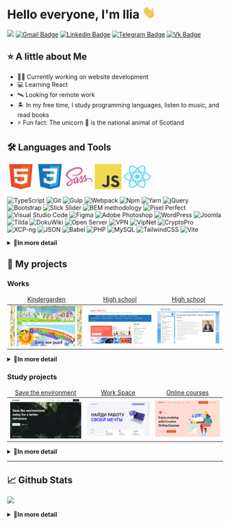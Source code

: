 # Hello everyone, I'm Ilia <img src="https://raw.githubusercontent.com/Tim2015web/Tim2015web/main/assets/smaile__hi.gif" height="30px">

![](https://komarev.com/ghpvc/?username=Tim2015web&color=blue)
[![Gmail Badge](https://img.shields.io/badge/-Gmail-red?style=flat&logo=Gmail&logoColor=white)](mailto:Tim2015web@gmail.com)
[![Linkedin Badge](https://img.shields.io/badge/-LinkedIn-0e76a8?style=flat-square&logo=Linkedin&logoColor=white)](https://www.linkedin.com/in/iliagreenrus)
[![Telegram Badge](https://img.shields.io/badge/-Telegram-blue?style=flat&logo=Telegram&logoColor=white)](https://t.me/IliaGreenRus)
[![Vk Badge](https://img.shields.io/badge/-VKontakte-blue?style=flat&logo=Vk&logoColor=white)](https://vk.com/ilyagreen91)

## ⭐ A little about Me

- 👨‍💻 Currently working on website development
- 💻 Learning React
- 🛰️ Looking for remote work
- 🏝️ In my free time, I study programming languages, listen to music, and read books
- ⚡ Fun fact: The unicorn 🦄 is the national animal of Scotland

## 🛠️ Languages and Tools

<code><img src="https://raw.githubusercontent.com/Tim2015web/Tim2015web/main/assets/icon__html5.svg" width="64px" height="60px"></code>
<code><img src="https://raw.githubusercontent.com/Tim2015web/Tim2015web/main/assets/icon__css3.svg" width="64px" height="60px"></code>
<code><img src="https://raw.githubusercontent.com/Tim2015web/Tim2015web/main/assets/icon__sass.svg" width="64px" height="60px"></code>
<code><img src="https://raw.githubusercontent.com/Tim2015web/Tim2015web/main/assets/icon__js.svg" width="64px" height="60px"></code>
<code><img src="https://raw.githubusercontent.com/Tim2015web/Tim2015web/main/assets/icon__react.svg" width="64px" height="60px"></code>

<p>
<img alt="TypeScript" src="https://img.shields.io/badge/-TypeScript-3178C6?style=flat-square&logo=typescript&logoColor=white">
<img alt="Git" src="https://img.shields.io/badge/-Git-F05032?style=flat-square&logo=git&logoColor=white">
<img alt="Gulp" src="https://img.shields.io/badge/-Gulp-CF4647?style=flat-square&logo=gulp&logoColor=white">
<img alt="Webpack" src="https://img.shields.io/badge/-Webpack-8DD6F9?style=flat-square&logo=webpack&logoColor=white">
<img alt="Npm" src="https://img.shields.io/badge/-NPM-CB3837?style=flat-square&logo=npm&logoColor=white">
<img alt="Yarn" src="https://img.shields.io/badge/-Yarn-2C8EBB?style=flat-square&logo=yarn&logoColor=white">
<img alt="jQuery" src="https://img.shields.io/badge/-jQuery-0769AD?style=flat-square&logo=jquery&logoColor=white">
<img alt="Bootstrap" src="https://img.shields.io/badge/-Bootstrap-7952B3?style=flat-square&logo=bootstrap&logoColor=white">
<img alt="Slick Slider" src="https://img.shields.io/badge/-Slick Slider-3498db?style=flat-square&logo=dask&logoColor=white">
<img alt="BEM methodology" src="https://img.shields.io/badge/-BEM methodology-17a1e6?style=flat-square&logo=bem&logoColor=white">
<img alt="Pixel Perfect" src="https://img.shields.io/badge/-Pixel Perfect-E4405F?style=flat-square&logo=dask&logoColor=white">
<img alt="Visual Studio Code" src="https://img.shields.io/badge/-VS Code-007ACC?style=flat-square&logo=visualstudiocode&logoColor=white">
<img alt="Figma" src="https://img.shields.io/badge/-Figma-F24E1E?style=flat-square&logo=figma&logoColor=white">
<img alt="Adobe Photoshop" src="https://img.shields.io/badge/-Adobe Photoshop-31A8FF?style=flat-square&logo=adobephotoshop&logoColor=white">
<img alt="WordPress" src="https://img.shields.io/badge/-Word Press-21759B?style=flat-square&logo=wordpress&logoColor=white">
<img alt="Joomla" src="https://img.shields.io/badge/-Joomla-5091CD?style=flat-square&logo=joomla&logoColor=white">
<img alt="Tilda" src="https://img.shields.io/badge/-Tilda-000000?style=flat-square&logo=dask&logoColor=white">
<img alt="DokuWiki" src="https://img.shields.io/badge/-DokuWiki-D0E796?style=flat-square&logo=dask&logoColor=white">
<img alt="Open Server" src="https://img.shields.io/badge/-Open Server-3F4551?style=flat-square&logo=dask&logoColor=white">
<img alt="VPN" src="https://img.shields.io/badge/-VPN-EA7E20?style=flat-square&logo=openvpn&logoColor=white">
<img alt="VipNet" src="https://img.shields.io/badge/-VipNet-EE3124?style=flat-square&logo=dask&logoColor=white">
<img alt="CryptoPro" src="https://img.shields.io/badge/-CryptoPro-E6484F?style=flat-square&logo=dask&logoColor=white">
<img alt="XCP-ng" src="https://img.shields.io/badge/-XCP ng-06062C?style=flat-square&logo=dask&logoColor=white">
<img alt="JSON" src="https://img.shields.io/badge/-JSON-000000?style=flat-square&logo=json&logoColor=white">
<img alt="Babel" src="https://img.shields.io/badge/-Babel-F9DC3E?style=flat-square&logo=babel&logoColor=white">
<img alt="PHP" src="https://img.shields.io/badge/-PHP-777BB4?style=flat-square&logo=php&logoColor=white">
<img alt="MySQL" src="https://img.shields.io/badge/-MySQL-4479A1?style=flat-square&logo=mysql&logoColor=white">  
<img alt="TailwindCSS" src="https://img.shields.io/badge/-Tailwind CSS-06B6D4?style=flat-square&logo=tailwindcss&logoColor=white">
<img alt="Vite" src="https://img.shields.io/badge/-Vite-646CFF?style=flat-square&logo=vite&logoColor=white">
</p>

<details>
<summary><b>📄In more detail</b></summary>

#### 🤖 Hard skills

- HTML5 (Flex/Grid) + CSS3, Sass (SCSS), JavaScript, React, TypeScript, PHP
- Git, Gulp, Webpack, npm, Yarn, Babel, Vite
- jQuery, Bootstrap, Tailwind CSS, Slick Slider
- BEM methodology, Pixel Perfect, Code refactoring, Lazy loading, PageSpeed Insights
- VS Code, Figma, Photoshop
- JSX, XML, JSON
- MySQL
- WordPress, Joomla, Tilda, DokuWiki
- Open Server, VPN, VipNet, CryptoPro, XCP-ng

#### 🏄‍♂️ Soft skills

- 🏫 Higher education
- 🎓 English proficiency (Intermediate)
- 💻 Communication, Collaboration, Problem Solving, Adaptability, Learning Agility
- 🚗 Driver's license (category A, B) and personal car
- 🌎 Ability to search, evaluate, and analyze information
- 🏆 Accountability for delivering results
- 🥋 Embracing an active lifestyle and maintaining a healthy way of living

</details>

## 💼 My projects

### Works

<table>
  <thead align="center">
    <tr border: none;>
      <td><a href="https://timds.ru/" target="_blank">Kindergarden</a></td>
      <td><a href="https://xn--12-vlcqmrc8c.xn--p1ai/" target="_blank">High school</a></td>
      <td><a href="https://xn--19-gmcl0b.xn--p1ai/" target="_blank">High school</a></td>
    </tr>
  </thead>
  <tbody>
    <tr>
      <td><img src="https://raw.githubusercontent.com/Tim2015web/Tim2015web/main/works/site__1.jpg" width="250px"></td>
      <td><img src="https://raw.githubusercontent.com/Tim2015web/Tim2015web/main/works/site__2.jpg" width="250px"></td>
      <td><img src="https://raw.githubusercontent.com/Tim2015web/Tim2015web/main/works/site__3.jpg" width="250px"></td>
    </tr>
  </tbody>
</table>

<details>
<summary><b>📄In more detail</b></summary>

####

- [Website - Kindergarden](https://timds.ru/)
- [Website - High school](https://xn--12-vlcqmrc8c.xn--p1ai/)
- [Website - High school](https://xn--19-gmcl0b.xn--p1ai/)
- [Web application - HappyCat](https://github.com/Tim2015web/HappyCat/)

</details>

### Study projects

<table>
  <thead align="center">
    <tr border: none;>
      <td><a href="https://github.com/Tim2015web/save-the-environment" target="_blank">Save the environment</a></td>
      <td><a href="https://github.com/Tim2015web/OnlineCourses__WorkSpace/" target="_blank">Work Space</a></td>
      <td><a href="https://tim2015web.github.io/layout_online-courses/" target="_blank">Online courses</a></td>
    </tr>
  </thead>
  <tbody>
    <tr>
      <td><img src="https://raw.githubusercontent.com/Tim2015web/Tim2015web/main/works/study__3.jpg" width="250px"></td>
      <td><img src="https://raw.githubusercontent.com/Tim2015web/Tim2015web/main/works/study__1.jpg" width="250px"></td>
      <td><img src="https://raw.githubusercontent.com/Tim2015web/Tim2015web/main/works/study__2.jpg" width="250px"></td>      
    </tr>
  </tbody>
</table>

<details>
<summary><b>📄In more detail</b></summary>

####

- [Layout - Test Landing for Yandex](https://github.com/Tim2015web/test_landing_for_yandex/)
- [Reactjs - Shopping Website](https://github.com/Tim2015web/react_shopping-website/)
- [Reactjs - Thinkop](https://github.com/Tim2015web/react_thinkop/)
- [Reactjs - The way of the samurai](https://github.com/Tim2015web/reactjs_the-way-of-the-samurai/)
- [Layouts - Personal Portfolio](https://github.com/Tim2015web/personal-portfolio/)
- [Layouts - Barber](https://github.com/Tim2015web/Barber/)
- [Single Page Application - Save the environment (React JS)](https://github.com/Tim2015web/save-the-environment)
- [Layouts - Dev cohorts project (Bootstrap)](https://github.com/Tim2015web/dev-cohorts-project)
- [Layouts - Lawyer Website](https://github.com/Tim2015web/Layouts_lawyer_website/)
- [Online Courses - Work Space](https://github.com/Tim2015web/OnlineCourses__WorkSpace/)
- [Layout - online-courses](https://tim2015web.github.io/layout_online-courses/)
- [Layout - partner-with-konstruct](https://tim2015web.github.io/layout_partner-with-konstruct/)
- [Layout - finance-ledger](https://tim2015web.github.io/layouts_finance-ledger/)
- [Layout - noemi-theme](https://tim2015web.github.io/study_html/)
- [Layout - free-business-theme](https://tim2015web.github.io/layouts_free-business-theme/)
- [Layout - alto](https://tim2015web.github.io/layout_alto/)
- [Web application - Tic Tac Toe](https://tim2015web.github.io/tic-tac-toe/)
- [Online Courses - Parallax Website](https://github.com/Tim2015web/ExampleParallaxWebsite/)
- [Online Courses - Layout Signup Form](https://github.com/Tim2015web/ExampleSignupForm/)
- [Online Courses - Maxima-test-task-01-main](https://github.com/Tim2015web/Example__maxima-test-task-01-main/)
- [Online Courses - Maxima-test-task-02-main](https://github.com/Tim2015web/Example__maxima-test-task-02-main/)
- [Online Courses - Maxima-test-task-03-main](https://github.com/Tim2015web/Example__maxima-test-task-03-main/)
- [Online Courses - React-vladilenminin-1](https://github.com/Tim2015web/React_vladilenminin_1/)
- [Online Courses - React-vladilenminin-2](https://github.com/Tim2015web/React_vladilenminin_2/)

### Snippets

- [Snippets - Telegram Bot](https://github.com/Tim2015web/Snippets__TelegramBot/)
- [Snippets - SlickSlider](https://github.com/Tim2015web/Snippet_SlickSlider/)

</details>

---

## 📈 Github Stats

![](https://github-profile-summary-cards.vercel.app/api/cards/profile-details?username=Tim2015web&theme=default)

<details>
<summary><b>📄In more detail</b></summary>

![](http://github-profile-summary-cards.vercel.app/api/cards/stats?username=Tim2015web&theme=default)
![](http://github-profile-summary-cards.vercel.app/api/cards/repos-per-language?username=Tim2015web&theme=default)
![](http://github-profile-summary-cards.vercel.app/api/cards/productive-time?username=Tim2015web&theme=default&utcOffset=8)
![](http://github-profile-summary-cards.vercel.app/api/cards/most-commit-language?username=Tim2015web&theme=default)

</details>
